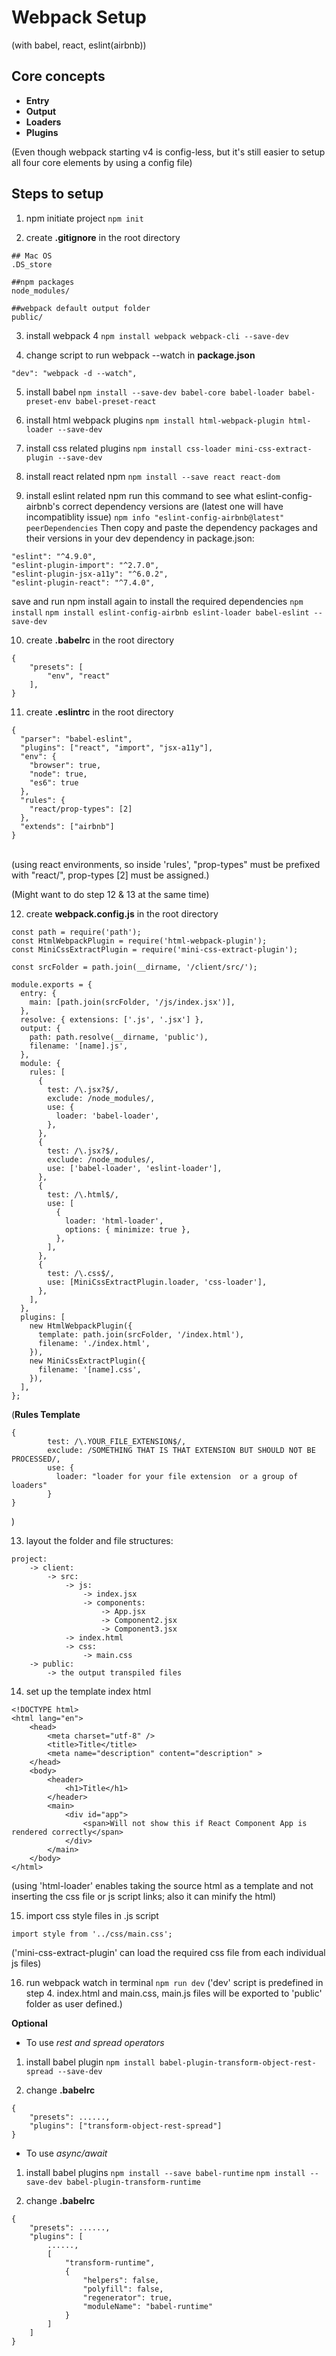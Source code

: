 # Webpack Setup
(with babel, react, eslint(airbnb))

## Core concepts

* **Entry**
* **Output**
* **Loaders**
* **Plugins**

(Even though webpack starting v4 is config-less, but it's still easier to setup all four core elements by using a config file)

## Steps to setup

1. npm initiate project
`npm init`

2. create **.gitignore** in the root directory
~~~~
## Mac OS
.DS_store

##npm packages
node_modules/

##webpack default output folder
public/
~~~~

3. install webpack 4
`npm install webpack webpack-cli --save-dev`

4. change script to run webpack --watch in **package.json**
~~~~
"dev": "webpack -d --watch",
~~~~

5. install babel
`npm install --save-dev babel-core babel-loader babel-preset-env babel-preset-react`

6. install html webpack plugins
`npm install html-webpack-plugin html-loader --save-dev`

7. install css related plugins
`npm install css-loader mini-css-extract-plugin --save-dev`

8. install react related npm
`npm install --save react react-dom`

9. install eslint related npm
run this command to see what eslint-config-airbnb's correct dependency versions are (latest one will have incompatiblity issue)
`npm info "eslint-config-airbnb@latest" peerDependencies`
Then copy and paste the dependency packages and their versions in your dev dependency in package.json:
~~~~
"eslint": "^4.9.0",
"eslint-plugin-import": "^2.7.0",
"eslint-plugin-jsx-a11y": "^6.0.2",
"eslint-plugin-react": "^7.4.0",
~~~~
save and run npm install again to install the required dependencies
`npm install`
`npm install eslint-config-airbnb eslint-loader babel-eslint --save-dev`

10. create **.babelrc** in the root directory
~~~~
{
    "presets": [
        "env", "react"
    ],
}
~~~~

11. create **.eslintrc** in the root directory
~~~~
{
  "parser": "babel-eslint",
  "plugins": ["react", "import", "jsx-a11y"],
  "env": {
    "browser": true,
    "node": true,
    "es6": true
  },
  "rules": {
    "react/prop-types": [2]
  },
  "extends": ["airbnb"]
}
~~~~
<br/>
(using react environments, so inside 'rules', "prop-types" must be prefixed with "react/", prop-types [2] must be assigned.)


(Might want to do step 12 & 13 at the same time)

12. create **webpack.config.js** in the root directory
~~~~
const path = require('path');
const HtmlWebpackPlugin = require('html-webpack-plugin');
const MiniCssExtractPlugin = require('mini-css-extract-plugin');

const srcFolder = path.join(__dirname, '/client/src/');

module.exports = {
  entry: {
    main: [path.join(srcFolder, '/js/index.jsx')],
  },
  resolve: { extensions: ['.js', '.jsx'] },
  output: {
    path: path.resolve(__dirname, 'public'),
    filename: '[name].js',
  },
  module: {
    rules: [
      {
        test: /\.jsx?$/,
        exclude: /node_modules/,
        use: {
          loader: 'babel-loader',
        },
      },
      {
        test: /\.jsx?$/,
        exclude: /node_modules/,
        use: ['babel-loader', 'eslint-loader'],
      },
      {
        test: /\.html$/,
        use: [
          {
            loader: 'html-loader',
            options: { minimize: true },
          },
        ],
      },
      {
        test: /\.css$/,
        use: [MiniCssExtractPlugin.loader, 'css-loader'],
      },
    ],
  },
  plugins: [
    new HtmlWebpackPlugin({
      template: path.join(srcFolder, '/index.html'),
      filename: './index.html',
    }),
    new MiniCssExtractPlugin({
      filename: '[name].css',
    }),
  ],
};
~~~~

(**Rules Template**
~~~~
{
        test: /\.YOUR_FILE_EXTENSION$/,
        exclude: /SOMETHING THAT IS THAT EXTENSION BUT SHOULD NOT BE PROCESSED/,
        use: {
          loader: "loader for your file extension  or a group of loaders"
        }
}
~~~~
)

13. layout the folder and file structures:
~~~~
project:
    -> client:
        -> src:
            -> js:
                -> index.jsx
                -> components:
                    -> App.jsx
                    -> Component2.jsx
                    -> Component3.jsx
            -> index.html
            -> css:
                -> main.css
    -> public:
        -> the output transpiled files
~~~~

14. set up the template index html
~~~~
<!DOCTYPE html>
<html lang="en">
    <head>
        <meta charset="utf-8" />
        <title>Title</title>
        <meta name="description" content="description" >
    </head>
    <body>
        <header>
            <h1>Title</h1>
        </header>
        <main>
            <div id="app">
                <span>Will not show this if React Component App is rendered correctly</span>
            </div>
        </main>
    </body>
</html>
~~~~
(using 'html-loader' enables taking the source html as a template and not inserting the css file or js script links; also it can minify the html)

15. import css style files in .js script
~~~~~
import style from '../css/main.css';
~~~~~
('mini-css-extract-plugin' can load the required css file from each individual js files)

16. run webpack watch in terminal
`npm run dev`
('dev' script is predefined in step 4. index.html and main.css, main.js files will be exported to 'public' folder as user defined.)

**Optional**
* To use *rest and spread operators*
1. install babel plugin
`npm install babel-plugin-transform-object-rest-spread --save-dev`

2. change **.babelrc** 
~~~~
{
    "presets": ......,
    "plugins": ["transform-object-rest-spread"]
}
~~~~

* To use *async/await*
1. install babel plugins
`npm install --save babel-runtime`
`npm install --save-dev babel-plugin-transform-runtime`

2. change **.babelrc**
~~~~
{
    "presets": ......,
    "plugins": [
        ......, 
        [
            "transform-runtime",
            {
                "helpers": false,
                "polyfill": false,
                "regenerator": true,
                "moduleName": "babel-runtime"
            }
        ]
    ]
}
~~~~

